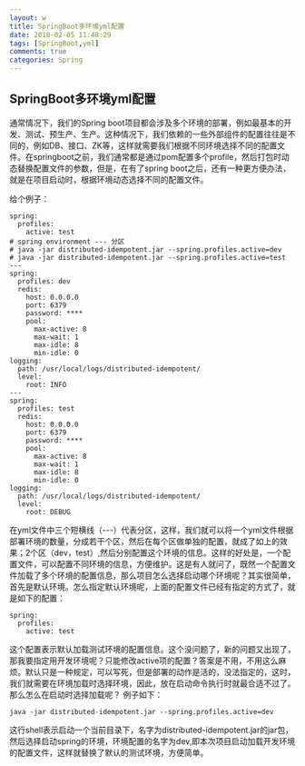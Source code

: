 ```yaml
---
layout: w
title: SpringBoot多环境yml配置
date: 2018-02-05 11:48:29
tags: [SpringBoot,yml]
comments: true
categories: Spring
---
```

## SpringBoot多环境yml配置

通常情况下，我们的Spring boot项目都会涉及多个环境的部署，例如最基本的开发、测试、预生产、生产。这种情况下，我们依赖的一些外部组件的配置往往是不同的，例如DB、接口、ZK等，这样就需要我们根据不同环境选择不同的配置文件。在springboot之前，我们通常都是通过pom配置多个profile，然后打包时动态替换配置文件的参数，但是，在有了spring boot之后，还有一种更方便办法，就是在项目启动时，根据环境动态选择不同的配置文件。

给个例子：

	spring:
	  profiles:
	    active: test
	# spring environment --- 分区
	# java -jar distributed-idempotent.jar --spring.profiles.active=dev
	# java -jar distributed-idempotent.jar --spring.profiles.active=test
	---
	spring:
	  profiles: dev
	  redis:
	    host: 0.0.0.0
	    port: 6379
	    password: ****
	    pool:
	      max-active: 8
	      max-wait: 1
	      max-idle: 8
	      min-idle: 0
	logging:
	  path: /usr/local/logs/distributed-idempotent/
	  level:
	    root: INFO
	---
	spring:
	  profiles: test
	  redis:
	    host: 0.0.0.0
	    port: 6379
	    password: ****
	    pool:
	      max-active: 8
	      max-wait: 1
	      max-idle: 8
	      min-idle: 0
	logging:
	  path: /usr/local/logs/distributed-idempotent/
	  level:
	    root: DEBUG

在yml文件中三个短横线（---）代表分区，这样，我们就可以将一个yml文件根据部署环境的数量，分成若干个区，然后在每个区做单独的配置，就成了如上的效果；2个区（dev，test）,然后分别配置这个环境的信息。这样的好处是，一个配置文件，可以配置不同环境的信息，方便维护。这是有人就问了，既然一个配置文件加载了多个环境的配置信息，那么项目怎么选择启动哪个环境呢？其实很简单，首先是默认环境。怎么指定默认环境呢，上面的配置文件已经有指定的方式了，就是如下的配置：

	spring:
	  profiles:
	    active: test

这个配置表示默认加载测试环境的配置信息。这个没问题了，新的问题又出现了，那我要指定用开发环境呢？只能修改active项的配置？答案是不用，不用这么麻烦。默认只是一种规定，可以写死，但是部署的动作是活的，没法指定的，这时，我们就需要在环境加载时选择环境，因此，放在启动命令执行时就最合适不过了。那么怎么在启动时选择加载呢？
例子如下：

	
	java -jar distributed-idempotent.jar --spring.profiles.active=dev

这行shell表示启动一个当前目录下，名字为distributed-idempotent.jar的jar包，然后选择启动spring的环境，环境配置的名字为dev,即本次项目启动加载开发环境的配置文件，这样就替换了默认的测试环境，方便简单。